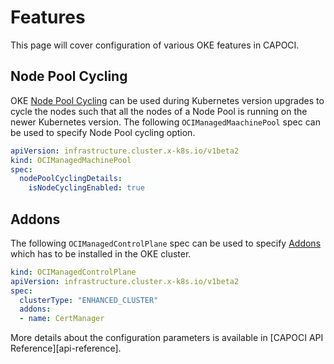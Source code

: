 # Features

This page will cover configuration of various OKE features in CAPOCI.

## Node Pool Cycling
OKE [Node Pool Cycling][node-pool-cycling] can be used during Kubernetes version upgrades to cycle
the nodes such that all the nodes of a Node Pool is running on the newer Kubernetes version. The following
`OCIManagedMaachinePool` spec can be used to specify Node Pool cycling option.
```yaml
apiVersion: infrastructure.cluster.x-k8s.io/v1beta2
kind: OCIManagedMachinePool
spec:
  nodePoolCyclingDetails:
    isNodeCyclingEnabled: true
```

## Addons
The following `OCIManagedControlPlane` spec can be used to specify [Addons][addons] which has to be
installed in the OKE cluster.

```yaml
kind: OCIManagedControlPlane
apiVersion: infrastructure.cluster.x-k8s.io/v1beta2
spec:
  clusterType: "ENHANCED_CLUSTER"
  addons:
  - name: CertManager
```
More details about the configuration parameters is available in [CAPOCI API Reference][api-reference].


[node-pool-cycling]: https://docs.oracle.com/en-us/iaas/Content/ContEng/Tasks/contengupgradingk8sworkernode_topic-Performing_an_InPlace_Worker_Node_Upgrade_by_Cycling_an_Existing_Node_Pool.htm#contengupgradingk8sworkernode_topic-Performing_an_InPlace_Worker_Node_Upgrade_by_Cycling_an_Existing_Node_Pool
[addons]: https://docs.oracle.com/en-us/iaas/Content/ContEng/Tasks/contengconfiguringclusteraddons.htm
[api-docs]: ../reference/api-reference.md